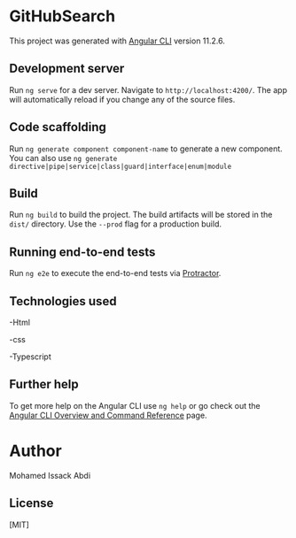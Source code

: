  # GitHubSearch

This project was generated with [Angular CLI](https://github.com/angular/angular-cli) version 11.2.6.

## Development server

Run `ng serve` for a dev server. Navigate to `http://localhost:4200/`. The app will automatically reload if you change any of the source files.

## Code scaffolding

Run `ng generate component component-name` to generate a new component. You can also use `ng generate directive|pipe|service|class|guard|interface|enum|module` 

## Build

Run `ng build` to build the project. The build artifacts will be stored in the `dist/` directory. Use the `--prod` flag for a production build.



## Running end-to-end tests

Run `ng e2e` to execute the end-to-end tests via [Protractor](http://www.protractortest.org/).

## Technologies used
-Html 

-css

-Typescript

## Further help

To get more help on the Angular CLI use `ng help` or go check out the [Angular CLI Overview and Command Reference](https://angular.io/cli) page.

# Author
Mohamed Issack Abdi
## License
[MIT]
